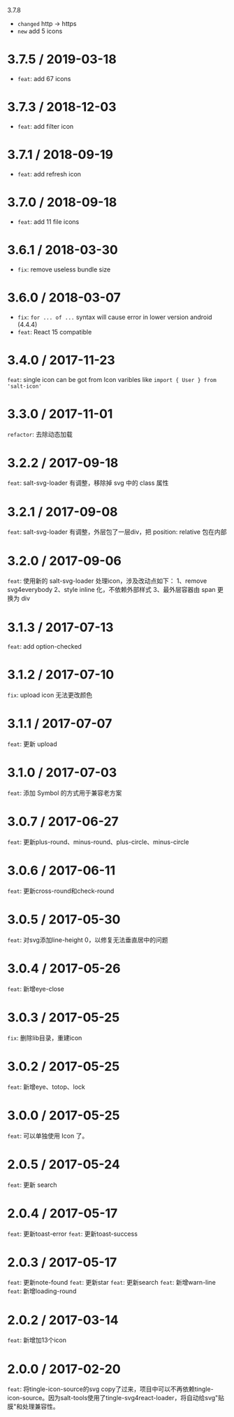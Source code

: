 3.7.8
* `changed` http -> https
* `new` add 5 icons

3.7.5 / 2019-03-18
==================
* `feat`: add 67 icons

3.7.3 / 2018-12-03
==================
* `feat`: add filter icon

3.7.1 / 2018-09-19
================
* `feat`: add refresh icon

3.7.0 / 2018-09-18
================
* `feat`: add 11 file icons


3.6.1 / 2018-03-30
================
* `fix`: remove useless bundle size


3.6.0 / 2018-03-07
================
* `fix`: `for ... of ...` syntax will cause error in lower version android (4.4.4)
* `feat`: React 15 compatible

3.4.0 / 2017-11-23
================

`feat`: single icon can be got from Icon varibles like `import { User } from 'salt-icon'`

3.3.0 / 2017-11-01
================

`refactor`: 去除动态加载

3.2.2 / 2017-09-18
================
`feat`: salt-svg-loader 有调整，移除掉 svg 中的 class 属性

3.2.1 / 2017-09-08
================
`feat`: salt-svg-loader 有调整，外层包了一层div，把 position: relative 包在内部

3.2.0 / 2017-09-06
================
`feat`: 使用新的 salt-svg-loader 处理icon，涉及改动点如下：
  1、remove svg4everybody
  2、style inline 化，不依赖外部样式
  3、最外层容器由 span 更换为 div

3.1.3 / 2017-07-13
================
`feat`: add option-checked

3.1.2 / 2017-07-10
================
`fix`: upload icon 无法更改颜色

3.1.1 / 2017-07-07
================
`feat`: 更新 upload

3.1.0 / 2017-07-03
================
`feat`: 添加 Symbol 的方式用于兼容老方案

3.0.7 / 2017-06-27
=================
`feat`: 更新plus-round、minus-round、plus-circle、minus-circle

3.0.6 / 2017-06-11
=================
`feat`: 更新cross-round和check-round

3.0.5 / 2017-05-30
=================
`feat`: 对svg添加line-height 0，以修复无法垂直居中的问题

3.0.4 / 2017-05-26
=================
`feat`: 新增eye-close

3.0.3 / 2017-05-25
=================
`fix`: 删除lib目录，重建icon

3.0.2 / 2017-05-25
=================
`feat`: 新增eye、totop、lock

3.0.0 / 2017-05-25
=================
`feat`: 可以单独使用 Icon 了。

2.0.5 / 2017-05-24
=================
`feat`: 更新 search

2.0.4 / 2017-05-17
==================
`feat`: 更新toast-error
`feat`: 更新toast-success

2.0.3 / 2017-05-17
==================
`feat`: 更新note-found
`feat`: 更新star
`feat`: 更新search
`feat`: 新增warn-line
`feat`: 新增loading-round

2.0.2 / 2017-03-14
==================
`feat`: 新增加13个icon

2.0.0 / 2017-02-20
==================
`feat`: 将tingle-icon-source的svg copy了过来，项目中可以不再依赖tingle-icon-source。因为salt-tools使用了tingle-svg4react-loader，将自动给svg"贴膜"和处理兼容性。
